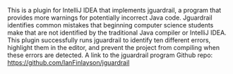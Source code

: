 This is a plugin for IntelliJ IDEA that implements jguardrail, a program that provides more warnings for potentially incorrect Java code. Jguardrail identifies common mistakes that beginning computer science students make that are not identified by the traditional Java compiler or IntelliJ IDEA. This plugin successfully runs jguardrail to identify ten different errors, highlight them in the editor, and prevent the project from compiling when these errors are detected.
A link to the jguardrail program Github repo:  https://github.com/IanFinlayson/jguardrail
